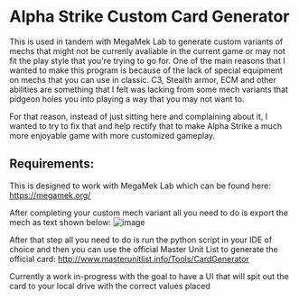 # Alpha Strike Custom Card Generator

This is used in tandem with MegaMek Lab to generate custom variants of mechs that might not be currenly avaliable in the current game or may not fit the play style that you're trying to go for. One of the main reasons that I wanted to make this program is because of the lack of special equipment on mechs that you can use in classic. C3, Stealth armor, ECM and other abilities are something that I felt was lacking from some mech variants that pidgeon holes you into playing a way that you may not want to.

For that reason, instead of just sitting here and complaining about it, I wanted to try to fix that and help rectify that to make Alpha Strike a much more enjoyable game with more customized gameplay.

## Requirements:

This is designed to work with MegaMek Lab which can be found here:
https://megamek.org/

After completing your custom mech variant all you need to do is export the mech as text shown below:
![image](https://github.com/DafDandy/Alpha_Strike_Custom/assets/102477185/ccfe8947-c7dc-481f-9af3-4f7cdddfbdce)

After that step all you need to do is run the python script in your IDE of choice and then you can use the official Master Unit List to generate the official card:
http://www.masterunitlist.info/Tools/CardGenerator

Currently a work in-progress with the goal to have a UI that will spit out the card to your local drive with the correct values placed
